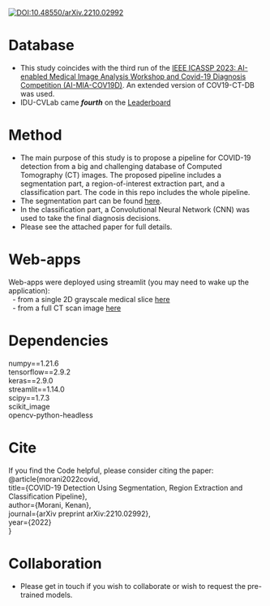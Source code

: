 [![DOI:10.48550/arXiv.2210.02992](http://img.shields.io/badge/DOI-10.48550/arXiv.2210.02992-B31B1B.svg)](https://doi.org/10.48550/arXiv.2210.02992)

# Database
* This study coincides with the third run of the [IEEE ICASSP 2023: AI-enabled Medical Image Analysis Workshop and Covid-19 Diagnosis Competition (AI-MIA-COV19D)](https://mlearn.lincoln.ac.uk/icassp-2023-ai-mia/). An extended version of COV19-CT-DB was used.
* IDU-CVLab came ***fourth*** on the [Leaderboard](https://drive.google.com/file/d/1ATt-sqsSSaQczz-Qxj85LohwPD3T0i3W/view)

# Method
* The main purpose of this study is to propose a pipeline for COVID-19 detection from a big and challenging database of Computed Tomography (CT) images. The proposed pipeline includes a segmentation part, a region-of-interest extraction part, and a classification part. The code in this repo includes the whole pipeline.
* The segmentation part can be found [here](https://github.com/IDU-CVLab/Images_Preprocessing_2nd). 
* In the classification part, a Convolutional Neural Network (CNN) was used to take the final diagnosis decisions.
* Please see the attached paper for full details.

# Web-apps
Web-apps were deployed using streamlit (you may need to wake up the application):  
&nbsp; - from a single 2D grayscale medical slice [here](https://kenanmorani-covid-19deployment-pipeline-app-82q4v6.streamlit.app/)   
&nbsp; - from a full CT scan image [here](https://kenanmorani-covid-19deployment-patient-level-predictions-d37izn.streamlit.app/)

# Dependencies
numpy==1.21.6 </br>
tensorflow==2.9.2 </br>
keras==2.9.0 </br>
streamlit==1.14.0 </br>
scipy==1.7.3 </br>
scikit_image </br>
opencv-python-headless </br>


# Cite
If you find the Code helpful, please consider citing the paper: </br>
@article{morani2022covid,   </br>
  title={COVID-19 Detection Using Segmentation, Region Extraction and Classification Pipeline},     </br>
  author={Morani, Kenan},    </br>
  journal={arXiv preprint arXiv:2210.02992},      </br>
  year={2022}     </br>
}

# Collaboration
* Please get in touch if you wish to collaborate or wish to request the pre-trained models.
